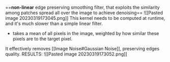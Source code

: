 ==**non-linear** edge preserving smoothing filter, that exploits the similarity among patches spread all over the image to achieve denoising==
![[Pasted image 20230319173045.png]]
This kernel needs to be computed at runtime, and it's much slower than a simple linear filter.

- takes a mean of all pixels in the image, weighted by how similar these pixels are to the target pixel.

It effectively removes [[Image Noise#Gaussian Noise]], preserving edges quality.
RESULTS:
![[Pasted image 20230319173052.png]]
